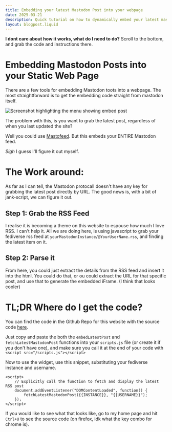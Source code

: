 ```yaml
---
title: Embedding your latest Mastodon Post into your webpage
date: 2025-03-21
description: Quick tutorial on how to dynamically embed your latest mastodon post into your static webpage
layout: blogpost.liquid
---
```



**I dont care about how it works, what do I need to do?** Scroll to the bottom, and grab the code and instructions there.

# Embedding Mastodon Posts into your Static Web Page

There are a few tools for embedding Mastodon toots into a webpage. The most straightforward is to get the embedding code straight from mastodon itself.

![Screenshot highlighting the menu showing embed post](/Assets/20250321EmbedToot.png)

The problem with this, is you want to grab the latest post, regardless of when you last updated the site?

Well you could use [Mastofeed](https://mastofeed.com/). But this embeds your ENTIRE Mastodon feed. 

*Sigh* I guess I'll figure it out myself.

# The Work around:

As far as I can tell, the Mastodon protocall doesn't have any key for grabbing the latest post directly by URL. The good news is, with a bit of jank-script, we can figure it out. 

## Step 1: Grab the RSS Feed

I realise it is becoming a theme on this website to espouse how much I love RSS. I can't help it. All we are doing here, is using javascript to grab your fediverse rss feed at `yourMastodonInstance/@YourUserName.rss`, and finding the latest item on it. 

## Step 2: Parse it

From here, you could just extract the details from the RSS feed and insert it into the html. You could do that, or ou could extract the URL for that specific post, and use that to generate the embedded iFrame. (I think that looks cooler)


# TL;DR Where do I get the code?

You can find the code in the Github Repo for this website with the source code [here](https://github.com/CaffeineAndLasers/CaffeineAndLasers.github.io/blob/main/content/scripts.js). 

Just copy and paste the both the `embedLatestPost` and `fetchLatestMastodonPost` functions into your `scripts.js` file (or create it if you don't have one), and make sure you call it at the end of your code with  `<script src="/scripts.js"></script>`

Now to use the widget, use this snippet, substituting your fediverse instance and username.

```
<script>
    // Explicitly call the function to fetch and display the latest RSS post
    document.addEventListener("DOMContentLoaded", function() {
        fetchLatestMastodonPost({{INSTANCE}}, "{{USERNAME}}");
    });
</script>
```

If you would like to see what that looks like, go to my home page and hit `Ctrl+U` to see the source code (on firefox, idk what the key combo for chrome is). 